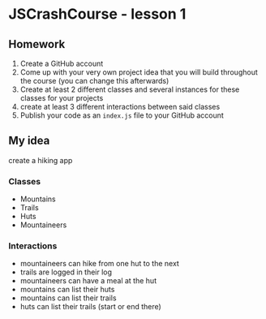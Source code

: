 # JSCrashCourse - lesson 1

## Homework
1) Create a GitHub account
2) Come up with your very own project idea that you will build throughout the course (you can change this afterwards)
3) Create at least 2 different classes and several instances for these classes for your projects
4) create at least 3 different interactions between said classes
5) Publish your code as an `index.js` file to your GitHub account

## My idea
create a hiking app

### Classes
- Mountains
- Trails
- Huts
- Mountaineers

### Interactions
- mountaineers can hike from one hut to the next
- trails are logged in their log
- mountaineers can have a meal at the hut
- mountains can list their huts
- mountains can list their trails
- huts can list their trails (start or end there)